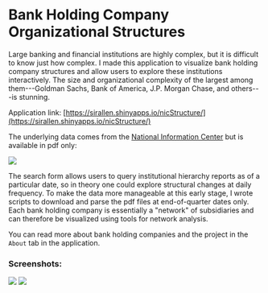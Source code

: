 # Bank Holding Company Organizational Structures

Large banking and financial institutions are highly complex, but it is difficult to know just how complex. I made this application to visualize bank holding company structures and allow users to explore these institutions interactively. The size and organizational complexity of the largest among them---Goldman Sachs, Bank of America, J.P. Morgan Chase, and others---is stunning.

Application link:
[https://sirallen.shinyapps.io/nicStructure/](https://sirallen.shinyapps.io/nicStructure/)

The underlying data comes from the [National Information Center](https://www.ffiec.gov/nicpubweb/nicweb/SearchForm.aspx) but is available in pdf only:

<img src="https://github.com/sirallen/nic-structure/raw/master/img/screenCapture3.png">

The search form allows users to query institutional hierarchy reports as of a particular date, so in theory one could explore structural changes at daily frequency. To make the data more manageable at this early stage, I wrote scripts to download and parse the pdf files at end-of-quarter dates only. Each bank holding company is essentially a "network" of subsidiaries and can therefore be visualized using tools for network analysis.

You can read more about bank holding companies and the project in the `About` tab in the application.

### Screenshots:

<img src="https://github.com/sirallen/nic-structure/raw/master/img/screenCapture.png">

<img src="https://github.com/sirallen/nic-structure/raw/master/img/screenCapture2.png">

